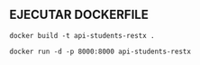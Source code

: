 ## EJECUTAR DOCKERFILE

`
docker build -t api-students-restx .
`

`
docker run -d -p 8000:8000 api-students-restx
`
